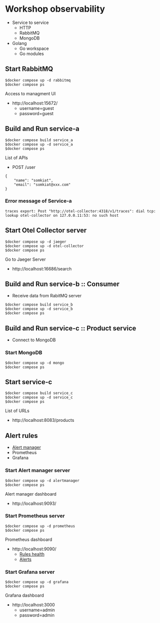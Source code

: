 # Workshop observability
* Service to service
  * HTTP
  * RabbitMQ
  * MongoDB
* Golang
  * Go workspace
  * Go modules

## Start RabbitMQ
```
$docker compose up -d rabbitmq
$docker compose ps
```

Access to managment UI
* http://localhost:15672/
  * username=guest
  * password=guest

## Build and Run service-a
```
$docker compose build service_a
$docker compose up -d service_a
$docker compose ps
```

List of APIs
* POST /user
```
{
    "name": "somkiat",
    "email": "somkiat@xxx.com"
}
```

### Error message of Service-a
```
traces export: Post "http://otel-collector:4318/v1/traces": dial tcp: lookup otel-collector on 127.0.0.11:53: no such host
```

## Start Otel Collector server
```
$docker compose up -d jaeger
$docker compose up -d otel-collector
$docker compose ps
```

Go to Jaeger Server
* http://localhost:16686/search


## Build and Run service-b :: Consumer
* Receive data from RabitMQ server

```
$docker compose build service_b
$docker compose up -d service_b
$docker compose ps
```

## Build and Run service-c :: Product service
* Connect to MongoDB

### Start MongoDB
```
$docker compose up -d mongo
$docker compose ps
```

## Start service-c
```
$docker compose build service_c
$docker compose up -d service_c
$docker compose ps
```

List of URLs
* http://localhost:8083/products

## Alert rules
* [Alert manager](https://prometheus.io/docs/alerting/latest/alertmanager/)
* Prometheus
* Grafana

### Start Alert manager server
```
$docker compose up -d alertmanager
$docker compose ps
```

Alert manager dashboard
* http://localhost:9093/

### Start Prometheus server
```
$docker compose up -d prometheus
$docker compose ps
```

Prometheus dashboard
* http://localhost:9090/
  * [Rules health](http://localhost:9090/rules)
  * [Alerts](http://localhost:9090/alerts)

### Start Grafana server
```
$docker compose up -d grafana
$docker compose ps
```

Grafana dashboard
* http://localhost:3000
  * username=admin
  * password=admin
